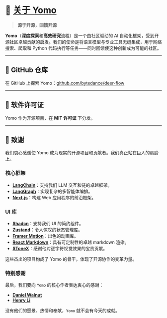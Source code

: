 # 🦌 [关于 Yomo](https://github.com/bytedance/deer-flow)

> **源于开源，回馈开源**

**Yomo**（**深度探索**和**高效研究**流程）是一个由社区驱动的 AI 自动化框架，受到开源社区卓越贡献的启发。我们的使命是将语言模型与专业工具无缝集成，用于网络搜索、爬取和 Python 代码执行等任务——同时回馈使这种创新成为可能的社区。

---

## 🌟 GitHub 仓库

在 GitHub 上探索 Yomo：[github.com/bytedance/deer-flow](https://github.com/bytedance/deer-flow)

---

## 📜 软件许可证

Yomo 作为开源项目，在 **MIT 许可证** 下分发。

---

## 🙌 致谢

我们衷心感谢使 Yomo 成为现实的开源项目和贡献者。我们真正站在巨人的肩膀上。

### 核心框架
- **[LangChain](https://github.com/langchain-ai/langchain)**：支持我们 LLM 交互和链的卓越框架。
- **[LangGraph](https://github.com/langchain-ai/langgraph)**：实现复杂的多智能体编排。
- **[Next.js](https://nextjs.org/)**：构建 Web 应用程序的前沿框架。

### UI 库
- **[Shadcn](https://ui.shadcn.com/)**：支持我们 UI 的简约组件。
- **[Zustand](https://zustand.docs.pmnd.rs/)**：令人惊叹的状态管理库。
- **[Framer Motion](https://www.framer.com/motion/)**：出色的动画库。
- **[React Markdown](https://www.npmjs.com/package/react-markdown)**：具有可定制性的卓越 markdown 渲染。
- **[SToneX](https://github.com/stonexer)**：感谢他对逐字符视觉效果的宝贵贡献。

这些杰出的项目构成了 Yomo 的骨干，体现了开源协作的变革力量。

### 特别感谢
最后，我们要向 `Yomo` 的核心作者表达衷心的感谢：

- **[Daniel Walnut](https://github.com/hetaoBackend/)**
- **[Henry Li](https://github.com/magiccube/)**

没有他们的愿景、热情和奉献，`Yomo` 就不会有今天的成就。
